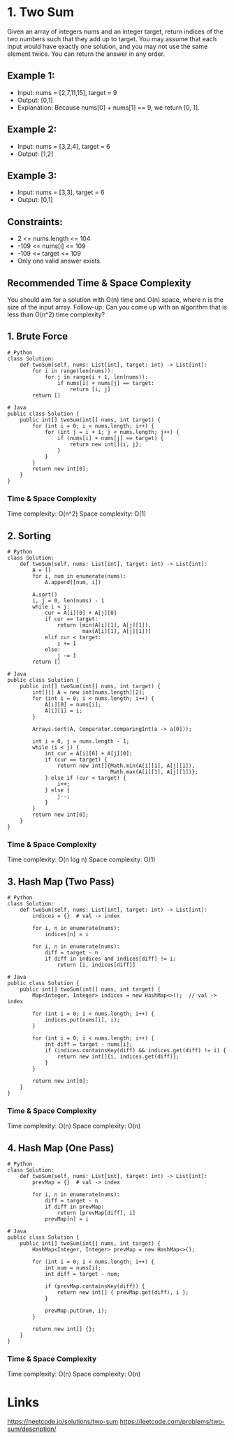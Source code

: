 # 1. Two Sum

Given an array of integers nums and an integer target, return indices of the two numbers such that they add up to target.
You may assume that each input would have exactly one solution, and you may not use the same element twice.
You can return the answer in any order.

## Example 1:
* Input: nums = [2,7,11,15], target = 9
* Output: [0,1]
* Explanation: Because nums[0] + nums[1] == 9, we return [0, 1].

## Example 2:
* Input: nums = [3,2,4], target = 6
* Output: [1,2]

## Example 3:
* Input: nums = [3,3], target = 6
* Output: [0,1]
 
## Constraints:
* 2 <= nums.length <= 104
* -109 <= nums[i] <= 109
* -109 <= target <= 109
* Only one valid answer exists.
 
## Recommended Time & Space Complexity
You should aim for a solution with O(n) time and O(n) space, where n is the size of the input array.
Follow-up: Can you come up with an algorithm that is less than O(n^2) time complexity?

## 1. Brute Force
```
# Python
class Solution:
    def twoSum(self, nums: List[int], target: int) -> List[int]:
        for i in range(len(nums)):
            for j in range(i + 1, len(nums)):
                if nums[i] + nums[j] == target:
                    return [i, j]
        return []
```
```
# Java
public class Solution {
    public int[] twoSum(int[] nums, int target) {
        for (int i = 0; i < nums.length; i++) {
            for (int j = i + 1; j < nums.length; j++) {
                if (nums[i] + nums[j] == target) {
                    return new int[]{i, j};
                }
            }
        }
        return new int[0];
    }
}
```
### Time & Space Complexity
Time complexity: O(n^2)
Space complexity: O(1)

## 2. Sorting
```
# Python
class Solution:
    def twoSum(self, nums: List[int], target: int) -> List[int]:
        A = []
        for i, num in enumerate(nums):
            A.append([num, i])
        
        A.sort()
        i, j = 0, len(nums) - 1
        while i < j:
            cur = A[i][0] + A[j][0]
            if cur == target:
                return [min(A[i][1], A[j][1]), 
                        max(A[i][1], A[j][1])]
            elif cur < target:
                i += 1
            else:
                j -= 1
        return []
```
```
# Java
public class Solution {
    public int[] twoSum(int[] nums, int target) {
        int[][] A = new int[nums.length][2];
        for (int i = 0; i < nums.length; i++) {
            A[i][0] = nums[i];
            A[i][1] = i;
        }

        Arrays.sort(A, Comparator.comparingInt(a -> a[0]));

        int i = 0, j = nums.length - 1;
        while (i < j) {
            int cur = A[i][0] + A[j][0];
            if (cur == target) {
                return new int[]{Math.min(A[i][1], A[j][1]), 
                                 Math.max(A[i][1], A[j][1])};
            } else if (cur < target) {
                i++;
            } else {
                j--;
            }
        }
        return new int[0];
    }
}
```
### Time & Space Complexity
Time complexity: O(n log n)
Space complexity: O(1)

## 3. Hash Map (Two Pass)
```
# Python
class Solution:
    def twoSum(self, nums: List[int], target: int) -> List[int]:
        indices = {}  # val -> index

        for i, n in enumerate(nums):
            indices[n] = i

        for i, n in enumerate(nums):
            diff = target - n
            if diff in indices and indices[diff] != i:
                return [i, indices[diff]]
```
```
# Java
public class Solution {
    public int[] twoSum(int[] nums, int target) {
        Map<Integer, Integer> indices = new HashMap<>();  // val -> index

        for (int i = 0; i < nums.length; i++) {
            indices.put(nums[i], i);
        }

        for (int i = 0; i < nums.length; i++) {
            int diff = target - nums[i];
            if (indices.containsKey(diff) && indices.get(diff) != i) {
                return new int[]{i, indices.get(diff)};
            }
        }

        return new int[0];
    }
}
```

### Time & Space Complexity
Time complexity: O(n)
Space complexity: O(n)

## 4. Hash Map (One Pass)
```
# Python
class Solution:
    def twoSum(self, nums: List[int], target: int) -> List[int]:
        prevMap = {}  # val -> index

        for i, n in enumerate(nums):
            diff = target - n
            if diff in prevMap:
                return [prevMap[diff], i]
            prevMap[n] = i
```
```
# Java
public class Solution {
    public int[] twoSum(int[] nums, int target) {
        HashMap<Integer, Integer> prevMap = new HashMap<>();

        for (int i = 0; i < nums.length; i++) {
            int num = nums[i];
            int diff = target - num;

            if (prevMap.containsKey(diff)) {
                return new int[] { prevMap.get(diff), i };
            }

            prevMap.put(num, i);
        }

        return new int[] {};
    }
}
```
### Time & Space Complexity
Time complexity: O(n)
Space complexity: O(n)

# Links
https://neetcode.io/solutions/two-sum
https://leetcode.com/problems/two-sum/description/
